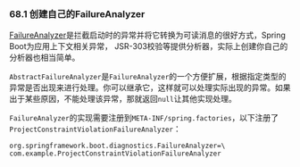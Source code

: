 ### 68.1 创建自己的FailureAnalyzer
[FailureAnalyzer](http://docs.spring.io/spring-boot/docs/1.4.1.RELEASE/api/org/springframework/boot/diagnostics/FailureAnalyzer.html)是拦截启动时的异常并将它转换为可读消息的很好方式，Spring Boot为应用上下文相关异常， JSR-303校验等提供分析器，实际上创建你自己的分析器也相当简单。

`AbstractFailureAnalyzer`是`FailureAnalyzer`的一个方便扩展，根据指定类型的异常是否出现来进行处理。你可以继承它，这样就可以处理实际出现的异常。如果出于某些原因，不能处理该异常，那就返回`null`让其他实现处理。

`FailureAnalyzer`的实现需要注册到`META-INF/spring.factories`，以下注册了`ProjectConstraintViolationFailureAnalyzer`：
```properties
org.springframework.boot.diagnostics.FailureAnalyzer=\
com.example.ProjectConstraintViolationFailureAnalyzer
```
